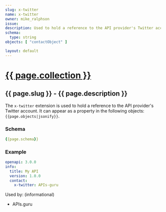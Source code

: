 ```yaml
---
slug: x-twitter
name: x-twitter
owner: mike_ralphson
issue:
description: Used to hold a reference to the API provider's Twitter account.
schema:
  type: string
objects: [ "contactObject" ]

layout: default
---
```


# <a href="..">{{ page.collection }}</a>

## {{ page.slug }} - {{ page.description }}

The `x-twitter` extension is used to hold a reference to the API provider's Twitter account. It can appear as a property in the following objects: `{{page.objects|jsonify}}`.

### Schema

```yaml
{{page.schema}}
```

### Example

```yaml
openapi: 3.0.0
info:
  title: My API
  version: 1.0.0
  contact:
    x-twitter: APIs-guru
```

Used by: (informational)

* APIs.guru

